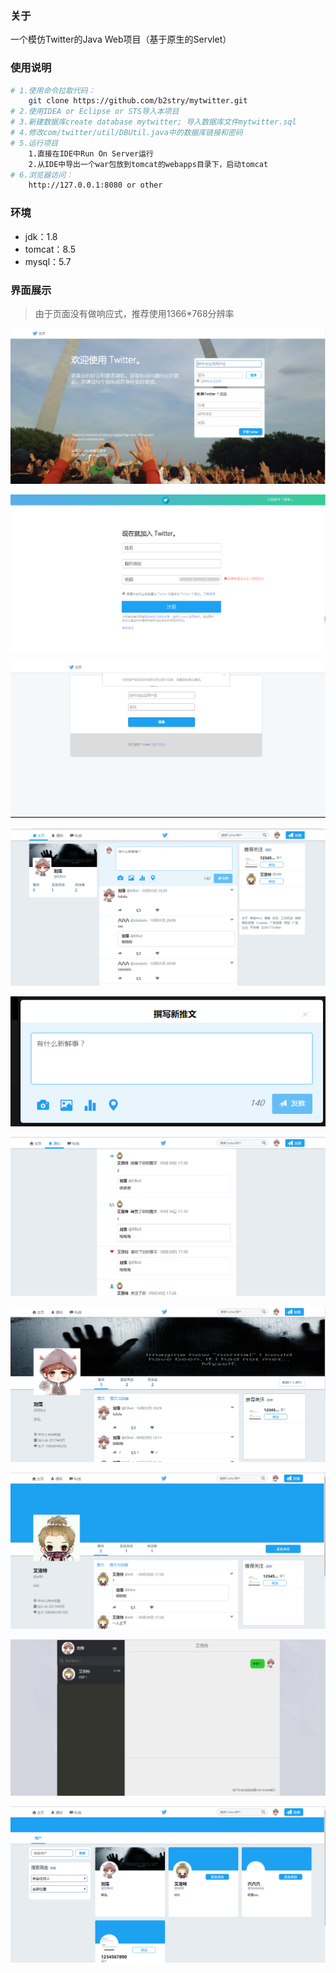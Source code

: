 ### 关于
一个模仿Twitter的Java Web项目（基于原生的Servlet）

### 使用说明
```bash
# 1.使用命令拉取代码：
    git clone https://github.com/b2stry/mytwitter.git
# 2.使用IDEA or Eclipse or STS导入本项目
# 3.新建数据库create database mytwitter; 导入数据库文件mytwitter.sql
# 4.修改com/twitter/util/DBUtil.java中的数据库链接和密码
# 5.运行项目
    1.直接在IDE中Run On Server运行
    2.从IDE中导出一个war包放到tomcat的webapps目录下，启动tomcat
# 6.浏览器访问：
    http://127.0.0.1:8080 or other
```

### 环境
* jdk：1.8 
* tomcat：8.5
* mysql：5.7


### 界面展示
> 由于页面没有做响应式，推荐使用1366*768分辨率

![首页](https://raw.githubusercontent.com/b2stry/imgrepo/master/index.png)
<br>

![注册界面](https://raw.githubusercontent.com/b2stry/imgrepo/master/register.png)
<br>


![登录界面](https://raw.githubusercontent.com/b2stry/imgrepo/master/login.png)
<br>

![主界面](https://raw.githubusercontent.com/b2stry/imgrepo/master/main.png)
<br>


![发推](https://raw.githubusercontent.com/b2stry/imgrepo/master/tui.png)
<br>


![通知界面](https://raw.githubusercontent.com/b2stry/imgrepo/master/notify.png)
<br>

![用户界面](https://raw.githubusercontent.com/b2stry/imgrepo/master/self.png)
<br>


![其他用户界面](https://raw.githubusercontent.com/b2stry/imgrepo/master/other.png)
<br>

![聊天界面](https://raw.githubusercontent.com/b2stry/imgrepo/master/message.png)
<br>

![查询用户界面](https://raw.githubusercontent.com/b2stry/imgrepo/master/seacher.png)

